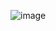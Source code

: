 ![image](https://user-images.githubusercontent.com/86959180/130893260-d1fed4f8-882c-4112-bb59-aebe72202446.png)
